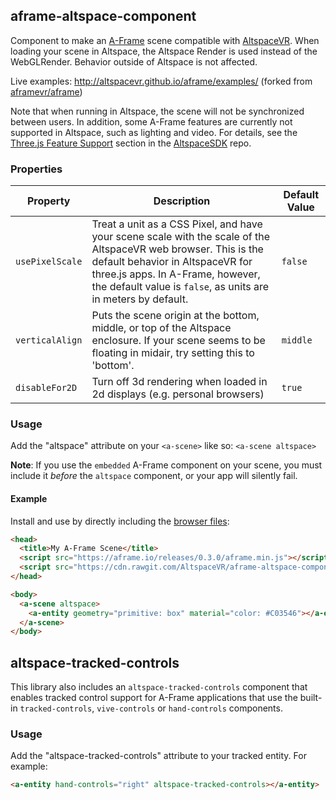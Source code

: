## aframe-altspace-component

Component to make an [A-Frame](https://aframe.io) scene compatible with [AltspaceVR](http://altvr.com). When loading your scene in Altspace, the Altspace Render is used instead of the WebGLRender. Behavior outside of Altspace is not affected.

Live examples: http://altspacevr.github.io/aframe/examples/ (forked from [aframevr/aframe](https://github.com/aframevr/aframe))

Note that when running in Altspace, the scene will not be synchronized between users.  In addition, some A-Frame features are currently not supported in Altspace, such as lighting and video.  For details, see the [Three.js Feature Support](http://github.com/AltspaceVR/AltspaceSDK#threejs-feature-support) section in the [AltspaceSDK](http://github.com/AltspaceVR/AltspaceSDK) repo.

### Properties

| Property  | Description | Default Value |
| --------  | ----------- | ------------- |
| `usePixelScale` | Treat a unit as a CSS Pixel, and have your scene scale with the scale of the AltspaceVR web browser. This is the default behavior in AltspaceVR for three.js apps. In A-Frame, however, the default value is `false`, as units are in meters by default. | `false`
| `verticalAlign` | Puts the scene origin at the bottom, middle, or top of the Altspace enclosure.  If your scene seems to be floating in midair, try setting this to 'bottom'. | `middle`
| `disableFor2D` | Turn off 3d rendering when loaded in 2d displays (e.g. personal browsers) | `true`

### Usage

Add the "altspace" attribute on your `<a-scene>` like so: `<a-scene altspace>`

**Note**: If you use the `embedded` A-Frame component on your scene, you must include it *before* the `altspace` component, or your app will silently fail.

#### Example

Install and use by directly including the [browser files](dist):

```html
<head>
  <title>My A-Frame Scene</title>
  <script src="https://aframe.io/releases/0.3.0/aframe.min.js"></script>
  <script src="https://cdn.rawgit.com/AltspaceVR/aframe-altspace-component/v0.3.0/dist/aframe-altspace-component.min.js"></script>
</head>

<body>
  <a-scene altspace>
    <a-entity geometry="primitive: box" material="color: #C03546"></a-entity>
  </a-scene>
</body>
```

## altspace-tracked-controls

This library also includes an `altspace-tracked-controls` component that enables tracked control support for A-Frame
applications that use the built-in `tracked-controls`, `vive-controls` or `hand-controls` components.

### Usage

Add the "altspace-tracked-controls" attribute to your tracked entity. For example:

```html
<a-entity hand-controls="right" altspace-tracked-controls></a-entity>
```
